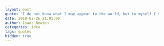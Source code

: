 ```yaml
---
layout: post
quote: "I do not know what I may appear to the world, but to myself I seem to have been only like a boy playing on the seashore, and diverting myself in now and then finding a smoother pebble or a prettier shell than ordinary, whilst the great ocean of truth lay all undiscovered before me."
date: 2018-02-26 21:01:00
author: Isaac Newton
categories: idea
tags: quotes
hidden: true
---
```

